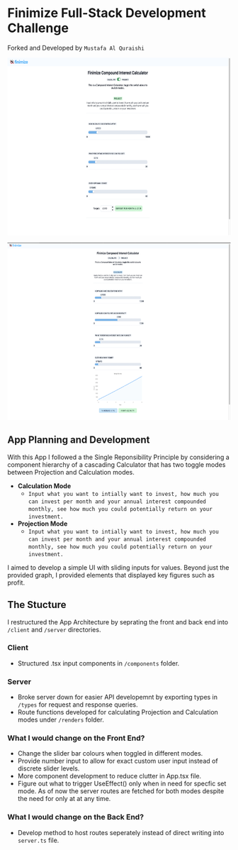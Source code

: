 # Finimize Full-Stack Development Challenge

Forked and Developed by `Mustafa Al Quraishi`

<p align="center">
   <img height="400px" src="https://github.com/mus2711/fullstack-dev-challenge/blob/master/screenshots/Screenshot%202022-01-28%20at%2011.30.24.png">
</p>

<p align="center">
    <img height="400px" src="https://github.com/mus2711/fullstack-dev-challenge/blob/master/screenshots/Screenshot%202022-01-28%20at%2011.30.34.png">
</p>

## App Planning and Development

With this App I followed a the Single Reponsibility Principle by considering a component hierarchy of a cascading Calculator that has two toggle modes between Projection and Calculation modes.

- **Calculation Mode**
  - `Input what you want to intially want to invest, how much you can invest per month and your annual interest compounded monthly, see how much you could potentially return on your investment.`
- **Projection Mode**
  - `Input what you want to intially want to invest, how much you can invest per month and your annual interest compounded monthly, see how much you could potentially return on your investment.`

I aimed to develop a simple UI with sliding inputs for values. Beyond just the provided graph, I provided elements that displayed key figures such as profit.

## The Stucture

I restructured the App Architecture by seprating the front and back end into `/client` and `/server` directories.

### Client

- Structured .tsx input components in `/components` folder.

### Server

- Broke server down for easier API developemnt by exporting types in `/types` for request and response queries.
- Route functions developed for calculating Projection and Calculation modes under `/renders` folder.

### What I would change on the Front End?

- Change the slider bar colours when toggled in different modes.
- Provide number input to allow for exact custom user input instead of discrete slider levels.
- More component development to reduce clutter in App.tsx file.
- Figure out what to trigger UseEffect() only when in need for specfic set mode. As of now the server routes are fetched for both modes despite the need for only at at any time.

### What I would change on the Back End?

- Develop method to host routes seperately instead of direct writing into `server.ts` file.
